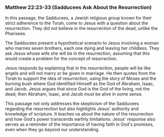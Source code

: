 ### Matthew 22:23-33 (Sadducees Ask About the Resurrection)

In this passage, the Sadducees, a Jewish religious group known for their strict adherence to the Torah, come to Jesus with a question about the resurrection. They did not believe in the resurrection of the dead, unlike the Pharisees.

The Sadducees present a hypothetical scenario to Jesus involving a woman who marries seven brothers, each one dying and leaving her childless. They ask Jesus whose wife she will be in the resurrection, assuming that this would create a problem for the concept of resurrection.

Jesus responds by explaining that in the resurrection, people will be like angels and will not marry or be given in marriage. He then quotes from the Torah to support the idea of resurrection, using the story of Moses and the burning bush where God identified Himself as the God of Abraham, Isaac, and Jacob. Jesus argues that since God is the God of the living, not the dead, then Abraham, Isaac, and Jacob must be alive in some sense.

This passage not only addresses the skepticism of the Sadducees regarding the resurrection but also highlights Jesus' authority and knowledge of scripture. It teaches us about the nature of the resurrection and how God's power transcends earthly limitations. Jesus' response also serves as a reminder of the importance of having faith in God's promises, even when they go beyond our understanding.